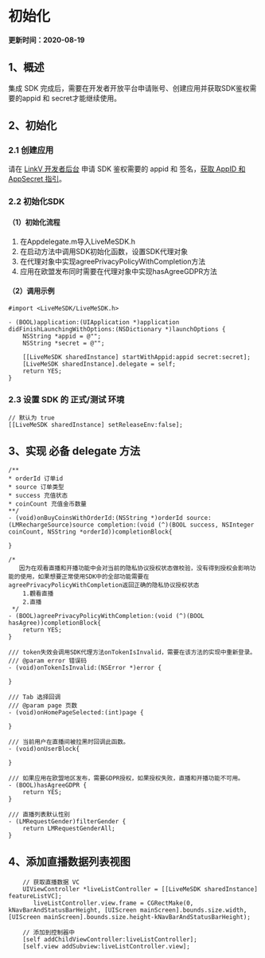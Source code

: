 # 初始化

**更新时间：2020-08-19**

## <a name='1'></a>1、概述

集成 SDK 完成后，需要在开发者开放平台申请账号、创建应用并获取SDK鉴权需要的appid 和 secret才能继续使用。

## <a name='2'></a>2、初始化

### <a name='2.1'></a>2.1 创建应用

请在 [LinkV 开发者后台](http://dev.linkv.io/) 申请 SDK 鉴权需要的 appid 和 签名，[获取 AppID 和 AppSecret 指引](http://dev.linkv.io/)。

### <a name='2.2'></a>2.2 初始化SDK

#### （1）初始化流程

1. 在Appdelegate.m导入LiveMeSDK.h
2. 在启动方法中调用SDK初始化函数，设置SDK代理对象
3. 在代理对象中实现agreePrivacyPolicyWithCompletion方法
4. 应用在欧盟发布同时需要在代理对象中实现hasAgreeGDPR方法

#### （2）调用示例

```
#import <LiveMeSDK/LiveMeSDK.h>

- (BOOL)application:(UIApplication *)application didFinishLaunchingWithOptions:(NSDictionary *)launchOptions {
    NSString *appid = @"";
    NSString *secret = @"";
    
    [[LiveMeSDK sharedInstance] startWithAppid:appid secret:secret];
    [LiveMeSDK sharedInstance].delegate = self;
    return YES;
}
```

### <a name='2.3'></a>2.3 设置 SDK 的 正式/测试 环境

```
// 默认为 true
[[LiveMeSDK sharedInstance] setReleaseEnv:false];
```

## <a name='3'></a>3、实现 必备 delegate 方法

```
/**
* orderId 订单id
* source 订单类型
* success 充值状态
* coinCount 充值金币数量
**/
- (void)onBuyCoinsWithOrderId:(NSString *)orderId source:(LMRechargeSource)source completion:(void (^)(BOOL success, NSInteger coinCount, NSString *orderId))completionBlock{
    
}

/*
   因为在观看直播和开播功能中会对当前的隐私协议授权状态做校验，没有得到授权会影响功能的使用，如果想要正常使用SDK中的全部功能需要在agreePrivacyPolicyWithCompletion返回正确的隐私协议授权状态
    1.觀看直播
    2.直播
 */
- (BOOL)agreePrivacyPolicyWithCompletion:(void (^)(BOOL hasAgree))completionBlock{
    return YES;
}

/// token失效会调用SDK代理方法onTokenIsInvalid，需要在该方法的实现中重新登录。
/// @param error 错误码
- (void)onTokenIsInvalid:(NSError *)error {
    
}

/// Tab 选择回调
/// @param page 页数
- (void)onHomePageSelected:(int)page {
    
}

/// 当前用户在直播间被拉黑时回调此函数。
- (void)onUserBlock{
    
}

/// 如果应用在欧盟地区发布，需要GDPR授权，如果授权失败，直播和开播功能不可用。
- (BOOL)hasAgreeGDPR {
    return YES;
}

/// 直播列表默认性别
- (LMRequestGender)filterGender {
    return LMRequestGenderAll;
}
```

## <a name='4'></a>4、添加直播数据列表视图

```
    // 获取直播数据 VC
    UIViewController *liveListController = [[LiveMeSDK sharedInstance] featureListVC];
       liveListController.view.frame = CGRectMake(0, kNavBarAndStatusBarHeight, [UIScreen mainScreen].bounds.size.width, [UIScreen mainScreen].bounds.size.height-kNavBarAndStatusBarHeight);
    
    // 添加到控制器中
    [self addChildViewController:liveListController];
    [self.view addSubview:liveListController.view];
```

